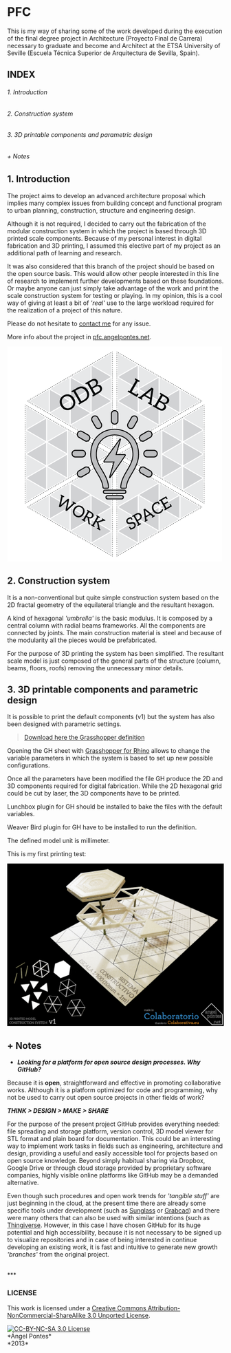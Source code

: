 # PFC

This is my way of sharing some of the work developed during the execution of the final degree project in Architecture (Proyecto Final de Carrera) necessary to graduate and become and Architect at the ETSA University of Seville (Escuela Técnica Superior de Arquitectura de Sevilla, Spain).


## INDEX

###### 1. Introduction
###### 2. Construction system
###### 3. 3D printable components and parametric design
###### + Notes


##  1. Introduction

The project aims to develop an advanced architecture proposal which implies many complex issues from building concept and functional program to urban planning, construction, structure and engineering design.

Although it is not required, I decided to carry out the fabrication of the modular construction system in which the project is based through 3D printed scale components. Because of my personal interest in digital fabrication and 3D printing, I assumed this elective part of my project as an additional path of learning and research.

It was also considered that this branch of the project should be based on the open source basis. This would allow other people interested in this line of research to implement further developments based on these foundations. Or maybe anyone can just simply take advantage of the work and print the scale construction system for testing or playing. In my opinion, this is a cool way of giving at least a bit of *'real'* use to the large workload required for the realization of a project of this nature.

Please do not hesitate to [contact me](mailto:angelpontesgarcia@gmail.com "angelpontesgarcia@gmail.com") for any issue.

More info about the project in [pfc.angelpontes.net](http://pfc.angelpontes.net "pfc.angelpontes.net").

<a href="http://pfc.angelpontes.net/" title="pfc.angelpontes.net"><img src="/IMAGES/LOGO.png" alt="LOGO" title="pfc.angelpontes.net"></a>


##  2. Construction system

It is a non-conventional but quite simple construction system based on the 2D fractal geometry of the equilateral triangle and the resultant hexagon. 

A kind of hexagonal *'umbrella'* is the basic modulus. It is composed by a central column with radial beams frameworks. All the components are connected by joints. The main construction material is steel and because of the modularity all the pieces would be prefabricated.

For the purpose of 3D printing the system has been simplified. The resultant scale model is just composed of the general parts of the structure (column, beams, floors, roofs) removing the unnecessary minor details.


##  3. 3D printable components and parametric design

It is possible to print the default components (v1) but the system has also been designed with parametric settings. 

> [Download here the Grasshopper definition](https://github.com/angelpontes/PFC/blob/master/PARAMETRIC%20DESIGN/HEX-PARAMETRIC-SYSTEM-v1_(3D-PRINT-IN-MILLIMETERS).gh?raw=true "GH Sheet")

Opening the GH sheet with [Grasshopper for Rhino](http://www.grasshopper3d.com/ "Grasshopper for Rhino") allows to change the variable parameters in which the system is based to set up new possible configurations.

Once all the parameters have been modified the file GH produce the 2D and 3D components required for digital fabrication. While the 2D hexagonal grid could be cut by laser, the 3D components have to be printed.

Lunchbox plugin for GH should be installed to bake the files with the default variables.

Weaver Bird plugin for GH have to be installed to run the definition.

The defined model unit is millimeter.

This is my first printing test:

<a href="http://blog.angelpontes.net/post/68259941552/20131126-3d-print-colaboratorio" title="blog.angelpontes.net"><img src="/IMAGES/3D-PRINT-TEST-v1.jpg" alt="Test v1" title="blog.angelpontes.net"></a>

##  + Notes

- ***Looking for a platform for open source design processes. Why GitHub?***

Because it is **open**, straightforward and effective in promoting collaborative works. Although it is a platform optimized for code and programming, why not be used to carry out open source projects in other fields of work?

***THINK > DESIGN > MAKE > SHARE***

For the purpose of the present project GitHub provides everything needed: file spreading and storage platform, version control, 3D model viewer for STL format and plain board for documentation. This could be an interesting way to implement work tasks in fields such as engineering, architecture and design, providing a useful and easily accessible tool for projects based on open source knowledge. Beyond simply habitual sharing via Dropbox, Google Drive or through cloud storage provided by proprietary software companies, highly visible online platforms like GitHub may be a demanded alternative.

Even though such procedures and open work trends for *'tangible stuff'* are just beginning in the cloud, at the present time there are already some specific tools under development (such as [Sunglass](https://sunglass.io/ "Sunglass.io") or [Grabcad](http://grabcad.com/ "Grabcad.com")) and there were many others that can also be used with similar intentions (such as [Thingiverse](http://www.thingiverse.com/ "Thingiverse.com"). However, in this case I have chosen GitHub for its huge potential and high accessibility, because it is not necessary to be signed up to visualize repositories and in case of being interested in continue developing an existing work, it is fast and intuitive to generate new growth *'branches'* from the original project.

<br/>
***

### LICENSE

This work is licensed under a [Creative Commons Attribution-NonCommercial-ShareAlike 3.0 Unported License](http://creativecommons.org/licenses/by-nc-sa/3.0/ "CC-BY-NC-SA 3.0 License").
</p>
<a rel="license" href="http://creativecommons.org/licenses/by-nc-sa/3.0/"><img alt="CC-BY-NC-SA 3.0 License" src="http://i.creativecommons.org/l/by-nc-sa/3.0/88x31.png"/></a>
<br/>*Ángel Pontes*<br/>*2013*
